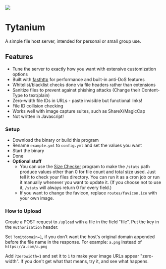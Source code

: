 ![](https://i.imgur.com/jkB0XlM.png)

# Tytanium

A simple file host server, intended for personal or small group use.

## Features

- Tune the server to exactly how you want with extensive customization options
- Built with [fasthttp](https://github.com/vayala/fasthttp) for performance and built-in anti-DoS features
- Whitelist/blacklist checks done via file headers rather than extensions
- Sanitize files to prevent against phishing attacks (Change their Content-Type to text/plain)
- Zero-width file IDs in URLs - paste invisible but functional links!
- File ID collision checking
- Works well with image capture suites, such as ShareX/MagicCap
- Not written in Javascript! 

### Setup

- Download the binary or build this program
- Rename `example.yml` to `config.yml` and set the values you want
- Start the binary
- Done
- **Optional stuff** 
  - You can use the [Size Checker](https://github.com/vysiondev/size-checker) program to make the `/stats` path produce values other than 0 for file count and total size used. Just tell it to check your files directory. You can run it as a cron job or run it manually whenever you want to update it. (If you choose not to use it, `/stats` will always return 0 for every field.)
  - If you want to change the favicon, replace `routes/favicon.ico` with your own image.

### How to Upload

Create a POST request to `/upload` with a file in the field "file". Put the key in the `Authorization` header.

Set `?omitdomain=1`, if you don't want the host's original domain appended before the file name in the response. For example: `a.png` instead of `https://a.com/a.png`

Add `?zerowidth=1` and set it to `1` to make your image URLs appear "zero-width". If you don't get what that means, try it, and see what happens.